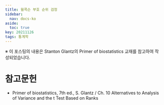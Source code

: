 ```yaml
---
title: 윌콕슨 부호 순위 검정
sidebar:
  nav: docs-ko
aside:
  toc: true
key: 20211126
tags: 통계학
---
```


※ 이 포스팅의 내용은 Stanton Glantz의 Primer of biostatistics 교재를 참고하여 작성되었습니다.

# 참고문헌

* Primer of biostatistics, 7th ed., S. Glantz / Ch. 10 Alternatives to Analysis of Variance and the t Test Based on Ranks

